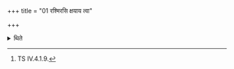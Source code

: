 +++
title = "01 रश्मिरसि क्षयाय त्वा"

+++

<details><summary>थिते</summary>

1. he orders with raśmirasi kṣayāya tvā kṣayaṁ jinvoṁ stuta.[^1]   

[^1]: TS IV.4.1.9.  
</details>

